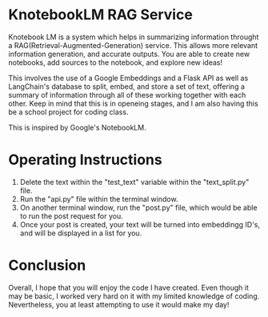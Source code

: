 # KnotebookLM RAG Service

Knotebook LM is a system which helps in summarizing information throught a RAG(Retrieval-Augmented-Generation) service. This allows more relevant information generation, and accurate outputs. You are able to create new notebooks, add sources to the notebook, and explore new ideas!

This involves the use of a Google Embeddings and a Flask API as well as LangChain's database to split, embed, and store a set of text, offering a summary of information through all of these working together with each other. Keep in mind that this is in openeing stages, and I am also having this be a school project for coding class.

This is inspired by Google's NotebookLM.

# Operating Instructions

1. Delete the text within the "test_text" variable within the "text_split.py" file.
2. Run the "api.py" file within the terminal window.
3. On another terminal window, run the "post.py" file, which would be able to run the post request for you.
4. Once your post is created, your text will be turned into embeddingg ID's, and will be displayed in a list for you.

# Conclusion

Overall, I hope that you will enjoy the code I have created. Even though it may be basic, I worked very hard on it with my limited knowledge of coding. Nevertheless, you at least attempting to use it would make my day!